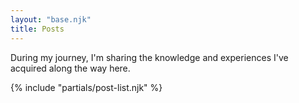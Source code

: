 ```yaml
---
layout: "base.njk"
title: Posts
---
```

<span class="content">
  During my journey, I'm sharing the knowledge and experiences I've acquired along the way here.
</span>


{% include "partials/post-list.njk" %}